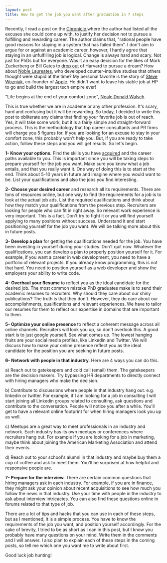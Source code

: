 ```yaml
---
layout: post
title: How to get the job you want after graduation in 7 steps
---
```



Recently, I read a post on the [Chronicle ](http://chronicle.com/article/Why-It-s-So-Hard-to-Leave/233670)where the author had listed all the excuses she could come up with, to justify her decision not to pursue a fulfilling and rewarding career. The author claims that, "rational people have good reasons for staying in a system that has failed them". I don't aim to argue for or against an academic career, however, I hardly agree that staying in an unfulfilling job is logical. Change is always hard and scary. Not just for PhDs but for everyone. Was it an easy decision for the likes of Mark Zuckerberg or Bill Gates to [drop out](http://content.time.com/time/specials/packages/article/0,28804,1988080_1988093_1988082,00.html) of Harvard to pursue a dream? How about [Noble Laureates](http://www.nobelprize.org/nobel_prizes/), who developed counter-intuitive studies that others thought were stupid at the time? My personal favorite is the story of [Steve Wozniak](http://www.foundersatwork.com/steve-wozniak.html), co-founder of [Apple](http://www.apple.com/). He didn't want to leave his stable job at HP to go and build the largest tech empire ever!

"Life begins at the end of your comfort zone", [Neale Donald Walsch](https://en.wikipedia.org/wiki/Neale_Donald_Walsch).

This is true whether we are in academe or any other profession. It's scary, hard and confusing but it will be rewarding. So today, I decided to write this post to obliterate any claims that finding your favorite job is out of reach. Yes, it will take some work, but it is a fairly simple and straight-forward process. This is the methodology that top career consultants and PR firms will charge you 5 figures for. If you are looking for an excuse to stay in your comfort zone, this probably won't help you. But, if you are ready to take action, follow these steps and you will get results. So let's begin.

**1- Know your options.** Find the skills you have [acquired](https://hsaghir.github.io/ten-phd-skills/) and the career paths available to you. This is important since you will be taking steps to prepare yourself for the job you want. Make sure you know what a job entails, and that you really want it. One way of doing this is to start at the end. Think about 5-10 years in future and imagine where you would want to be. List your qualifications and also the jobs you find interesting. 

**2- Choose your desired career** and research all its requirements. There are tons of resources online, but one way to find the requirements for a job is to look at the actual job ads. List the required qualifications and think about how they match your qualifications from the previous step. Recruiters are looking for people who can fit in right away. So relevant work experience is very important. This is a fact. Don't try to fight it or you will find yourself applying to many positions without success. Understand it and start positioning yourself for the job you want. We will be talking more about this in future posts.

**3- Develop a plan** for getting the qualifications needed for the job. You have been investing in yourself during your studies. Don't quit now. Whatever the qualifications, you can develop a plan to properly position yourself for it. For example, if you want a career in web development, you need to have a portfolio of relevant projects. If you already know programming, this is not that hard. You need to position yourself as a web developer and show the employers your ability to write code.

**4- Overhaul your Resume** to reflect you as the ideal candidate for the desired job. The most common mistake PhD graduates make is to send their academic resumes to recruiters. Why should they care about our shiny publications? The truth is that they don't. However, they do care about our accomplishments, qualifications and relevant experiences. We have to tailor our resumes for them to reflect our expertise in domains that are important to them.

**5- Optimize your online presence** to reflect a coherent message across all online channels. Recruiters will look you up, so don't overlook this. A good start is to just google yourself. See what comes up. The lowest hanging fruits are your social media profiles, like Linkedin and Twitter. We will discuss how to make your online presence reflect you as the ideal candidate for the position you are seeking in future posts.

**6- Network with people in that industry**. Here are 4 ways you can do this.

a) Reach out to gatekeepers and cold call (email) them. The gatekeepers are the decision makers. Try bypassing HR departments to directly connect with hiring managers who make the decision.

b) Contribute to discussions where people in that industry hang out. e.g. linkedin or twitter. For example, if I am looking for a job in consulting I will start joining all Linkedin groups related to consulting, ask questions and contribute to the conversation. People will notice you after a while. You'll get to have a relevant online footprint for when hiring managers look you up as well.

c) Meetups are a great way to meet professionals in an industry and network. Each industry has its own meetups or conferences where recruiters hang out. For example if you are looking for a job in marketing, maybe think about joining the American Marketing Association and attend their events.

d) Reach out to your school's alumni in that industry and maybe buy them a cup of coffee and ask to meet them. You'll be surprised at how helpful and responsive people are.

**7- Prepare for the interview.** There are certain common questions that hiring managers ask in each industry. For example, if you are in finance, they might ask your opinion about recent acquisitions to see how much you follow the news in that industry. Use your time with people in the industry to ask about interview intricacies. You can also find these questions online in forums related to that type of job.

There are a lot of tips and hacks that you can use in each of these steps, but as I mentioned, it is a simple process. You have to know the requirements of the job you want, and position yourself accordingly. For the sake of brevity, I tried to be as short as I can in this post, but I know you probably have many questions on your mind. Write them in the comments and I will answer. I also plan to explain each of these steps in the coming posts, so tell me which one you want me to write about first.

Good luck job hunting!